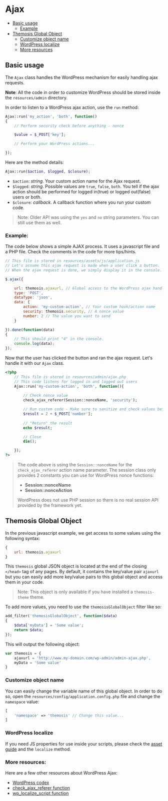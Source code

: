 Ajax
====

- [Basic usage](#basic-usage)
	- [Example](#example)
- [Themosis Global Object](#themosis-global-object)
	- [Customize object name](#customize-object-name)
	- [WordPress localize](#wordpress-localize)
	- [More resources](#more-resources)

Basic usage
-----------

The `Ajax` class handles the WordPress mechanism for easily handling ajax requests.

**Note**: All the code in order to customize WordPress should be stored inside the `resources/admin` directory.

In order to listen to a WordPress ajax action, use the `run` method:

```php
Ajax::run('my_action', 'both', function()
{	
	// Perform security check before anything - nonce

	$value = $_POST['key'];

	// Perform your WordPress actions...

});
```

Here are the method details:
```php
Ajax::run($action, $logged, $closure);
```

* `$action`: _string_. Your custom action name for the Ajax request.
* `$logged`: _string_. Possible values are `true`, `false`, `both`. You tell if the ajax action should be performed for logged in(true) or logged out(false) users or both.
* `$closure`: _callback_. A callback function where you run your custom code.

> Note: Older API was using the `yes` and `no` string parameters. You can still use them as well.

### Example:

The code below shows a simple AJAX process. It uses a javascript file and a PHP file. Check the comments in the code for more tips/hints.

```js
// This file is stored in resources/assets/js/application.js
// Let's assume this ajax request is made when a user click a button.
// When the ajax request is done, we simply display it in the console.

$.ajax({

    url: themosis.ajaxurl, // Global access to the WordPress ajax handler file
    type: 'POST',
    dataType: 'json',
    data: {
        action: 'my-custom-action', // Your custom hook/action name
        security: themosis.security, // A nonce value
        number: 2 // The value you want to send
    }

}).done(function(data)
{	
	// This should print "4" in the console.
	console.log(data);
});
```

Now that the user has clicked the button and ran the ajax request. Let's handle it with our `Ajax` class.

```php
<?php
	// This file is stored in resources/admin/ajax.php
	// This code listens for logged in and logged out users
	Ajax::run('my-custom-action', 'both', function(){
		
		// Check nonce value
		check_ajax_referer(Session::nonceName, 'security');

		// Run custom code - Make sure to sanitize and check values before
		$result = 2 + $_POST['number'];
		
		// "Return" the result
		echo $result;

		// Close
		die();

	});
?>
```
> The code above is using the `Session::nonceName` for the `check_ajax_referer` action name parameter. The session class only provides 2 constants you can use for WordPress nonce functions:
> 
> - **Session::nonceName**
> - **Session::nonceAction**
> 
> WordPress does not use PHP session so there is no real session API provided by the framework yet.

Themosis Global Object
----------------------

In the previous javascript example, we get access to some values using the following syntax:

```js
{
	url: themosis.ajaxurl
}
```

This `themosis` global JSON object is located at the end of the closing `</head>` tag of any pages. By default, it contains the key/value pair `ajaxurl` but you can easily add more key/value pairs to this global object and access them in your code.

> Note: This object is only available if you have installed a `themosis-theme` theme.

To add more values, you need to use the `themosisGlobalObject` filter like so:

```php
add_filter('themosisGlobalObject', function($data)
{
	$data['myData'] = 'Some value';
	return $data;
});
```

This will output the following object:

```js
var themosis = {
	ajaxurl = 'http://www.my-domain.com/wp-admin/admin-ajax.php',
	myData = 'Some value'
}
```

### Customize object name

You can easily change the variable name of this global object. In order to do so, open the `resources/config/application.config.php` file and change the `namespace` value:

```php
[
	'namespace' => 'themosis' // Change this value...
]
```

### WordPress localize

If you need JS properties for use inside your scripts, please check the [asset guide](http://framework.themosis.com/docs/asset/) and the `localize` method.

### More resources:

Here are a few other resources about WordPress Ajax:

* [WordPress codex](http://codex.wordpress.org/AJAX)
* [check\_ajax\_referer function](https://codex.wordpress.org/Function_Reference/check_ajax_referer)
* [wp\_localize\_script function](http://codex.wordpress.org/Function_Reference/wp_localize_script)